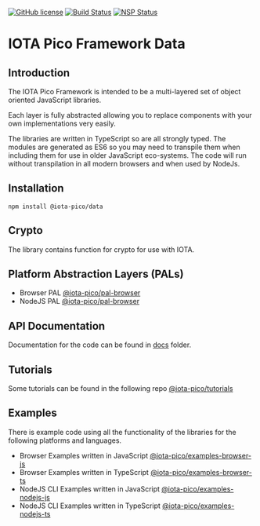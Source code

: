 [![GitHub license](https://img.shields.io/badge/license-MIT-blue.svg)](https://raw.githubusercontent.com/iotaeco/iota-pico-data/master/LICENSE) [![Build Status](https://travis-ci.org/iotaeco/iota-pico-data.svg?branch=master)](https://travis-ci.org/iotaeco/iota-pico-data) [![NSP Status](https://nodesecurity.io/orgs/iotaeco/projects/7c87b8c0-6bbd-4a10-b219-51de27a4977b/badge)](https://nodesecurity.io/orgs/iotaeco/projects/7c87b8c0-6bbd-4a10-b219-51de27a4977b)

# IOTA Pico Framework Data

## Introduction

The IOTA Pico Framework is intended to be a multi-layered set of object oriented JavaScript libraries.

Each layer is fully abstracted allowing you to replace components with your own implementations very easily.

The libraries are written in TypeScript so are all strongly typed. The modules are generated as ES6 so you may need to transpile them when including them for use in older JavaScript eco-systems. The code will run without transpilation in all modern browsers and when used by NodeJs.

## Installation

```shell
npm install @iota-pico/data
```

## Crypto

The library contains function for crypto for use with IOTA.

## Platform Abstraction Layers (PALs)

* Browser PAL [@iota-pico/pal-browser](https://github.com/iotaeco/iota-pico-pal-browser)
* NodeJS PAL [@iota-pico/pal-browser](https://github.com/iotaeco/iota-pico-pal-nodejs)

## API Documentation

Documentation for the code can be found in [docs](./docs/README.md) folder.

## Tutorials

Some tutorials can be found in the following repo [@iota-pico/tutorials](https://github.com/iotaeco/tutorials)

## Examples

There is example code using all the functionality of the libraries for the following platforms and languages.

* Browser Examples written in JavaScript [@iota-pico/examples-browser-js](https://github.com/iotaeco/iota-pico-examples-browser-js)
* Browser Examples written in TypeScript [@iota-pico/examples-browser-ts](https://github.com/iotaeco/iota-pico-examples-browser-ts)
* NodeJS CLI Examples written in JavaScript [@iota-pico/examples-nodejs-js](https://github.com/iotaeco/iota-pico-examples-nodejs-js)
* NodeJS CLI Examples written in TypeScript [@iota-pico/examples-nodejs-ts](https://github.com/iotaeco/iota-pico-examples-nodejs-ts)
